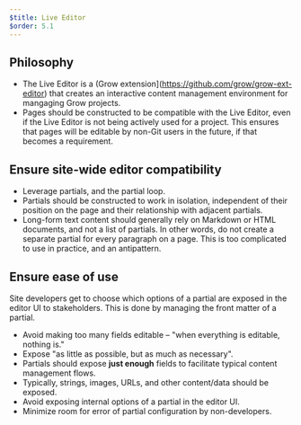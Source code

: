 ```yaml
---
$title: Live Editor
$order: 5.1
---
```

## Philosophy

- The Live Editor is a (Grow extension](https://github.com/grow/grow-ext-editor) that creates an interactive content management environment for mangaging Grow projects.
- Pages should be constructed to be compatible with the Live Editor, even if the Live Editor is not being actively used for a project. This ensures that pages will be editable by non-Git users in the future, if that becomes a requirement. 

## Ensure site-wide editor compatibility

- Leverage partials, and the partial loop.
- Partials should be constructed to work in isolation, independent of their position on the page and their relationship with adjacent partials.
- Long-form text content should generally rely on Markdown or HTML documents, and not a list of partials. In other words, do not create a separate partial for every paragraph on a page. This is too complicated to use in practice, and an antipattern.

## Ensure ease of use

Site developers get to choose which options of a partial are exposed in the editor UI to stakeholders. This is done by managing the front matter of a partial.

- Avoid making too many fields editable – "when everything is editable, nothing is."
- Expose "as little as possible, but as much as necessary".
- Partials should expose **just enough** fields to facilitate typical content management flows.
- Typically, strings, images, URLs, and other content/data should be exposed.
- Avoid exposing internal options of a partial in the editor UI.
- Minimize room for error of partial configuration by non-developers.
